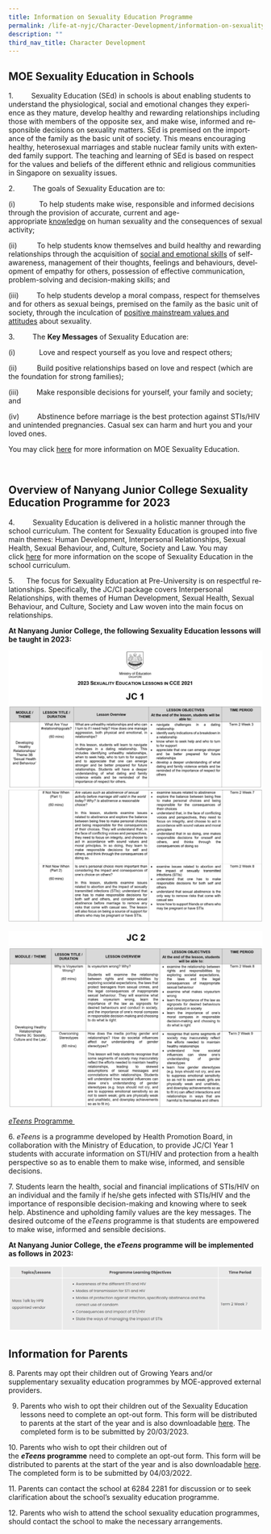 ```yaml
---
title: Information on Sexuality Education Programme
permalink: /life-at-nyjc/Character-Development/information-on-sexuality-education-programme/
description: ""
third_nav_title: Character Development
---
```

<div data-node="5f4bfd6861dcf">
<div class="pagecontent_box">
<div id="_ptod_44320" class="description ive_editable ive_ptod ive_content">
<h2>MOE Sexuality Education in Schools</h2>
<p><span lang="EN-GB">1.&nbsp;&nbsp;&nbsp;&nbsp;&nbsp;&nbsp;&nbsp;&nbsp;&nbsp;</span><span lang="EN-GB">Sexuality Education (SEd) in schools is about enabling students to understand the physiological, social and emotional changes they experience as they mature, develop healthy and rewarding relationships including those with members of the opposite sex, and make wise, informed and responsible decisions on sexuality matters. SEd is premised on the importance of the family as the basic unit of society. This means encouraging healthy, heterosexual marriages and stable nuclear family units with extended family support. The teaching and learning of SEd is based on respect for the values and beliefs of the different ethnic and religious communities in Singapore on sexuality issues.</span></p>
<p><span lang="EN-GB">2.&nbsp;&nbsp;&nbsp;&nbsp;&nbsp;&nbsp;&nbsp;&nbsp;&nbsp;The goals of Sexuality Education are to:</span></p>
<p><span lang="EN-GB">(i)&nbsp;&nbsp;&nbsp;&nbsp;&nbsp;&nbsp;&nbsp;&nbsp;&nbsp;&nbsp;&nbsp;&nbsp;</span><span lang="EN-GB">To help students make wise, responsible and informed decisions through the provision of accurate, current and age-appropriate&nbsp;<u>knowledge</u>&nbsp;on human sexuality and the consequences of sexual activity;</span></p>
<p><span lang="EN-GB">(ii)&nbsp;&nbsp;&nbsp;&nbsp;&nbsp;&nbsp;&nbsp;&nbsp;&nbsp;&nbsp;</span><span lang="EN-GB">To help students know themselves and build healthy and rewarding relationships through the acquisition of&nbsp;<u>social and emotional skills</u>&nbsp;of self-awareness, management of their thoughts, feelings and behaviours, development of empathy for others, possession of effective communication, problem-solving and decision-making skills; and</span></p>
<p><span lang="EN-GB">(iii)&nbsp;&nbsp;&nbsp;&nbsp;&nbsp;&nbsp;&nbsp;&nbsp;&nbsp;</span><span lang="EN-GB">To help students develop a moral compass, respect for themselves and for others as sexual beings, premised on the family as the basic unit of society, through the inculcation of&nbsp;<u>positive mainstream values and attitudes</u>&nbsp;about sexuality.</span><span lang="EN-GB">&nbsp;</span></p>
<p><span lang="EN-GB">3.&nbsp;&nbsp;&nbsp;&nbsp;&nbsp;&nbsp;&nbsp;&nbsp;&nbsp;The <strong>Key Messages</strong> of Sexuality Education are:</span></p>
<p><span lang="EN-GB">(i)&nbsp;&nbsp;&nbsp;&nbsp;&nbsp;&nbsp;&nbsp;&nbsp;&nbsp;&nbsp;&nbsp;&nbsp;</span><span lang="EN-GB">Love and respect yourself as you love and respect others;</span></p>
<p><span lang="EN-GB">(ii)&nbsp;&nbsp;&nbsp;&nbsp;&nbsp;&nbsp;&nbsp;&nbsp;&nbsp;&nbsp;</span><span lang="EN-GB">Build positive relationships based on love and respect (which are the foundation for strong families);</span></p>
<p><span lang="EN-GB">(iii)&nbsp;&nbsp;&nbsp;&nbsp;&nbsp;&nbsp;&nbsp;&nbsp;&nbsp;</span>Make responsible decisions for yourself, your family and society; and</p>
<p><span lang="EN-US">(iv)&nbsp;&nbsp;&nbsp;&nbsp;&nbsp;&nbsp;&nbsp;&nbsp;&nbsp;</span>Abstinence before marriage is the best protection against STIs/HIV and unintended pregnancies. Casual sex can harm and hurt you and your loved ones.</p>
<p>You may click&nbsp;<a href="https://go.gov.sg/moe-sexuality-education" target="_blank" rel="noopener">here</a>&nbsp;for more information on MOE Sexuality Education.</p>
</div>
</div><br>	
<div id="_ptoo_44744" class="pageblock_box ">
<h2 id="_ptoh_44744" class="ive_editable ive_ptoh">Overview of Nanyang Junior College Sexuality Education Programme for 2023</h2>
<div id="_ptod_44744" class="ive_editable ive_ptod ive_content">
<p><span lang="EN-GB">4.&nbsp;&nbsp;&nbsp;&nbsp;&nbsp;&nbsp;&nbsp;&nbsp;&nbsp;Sexuality Education is delivered in a holistic manner through the school curriculum.&nbsp;</span><span lang="EN-GB">The content for Sexuality Education is grouped into five main themes: Human Development, Interpersonal Relationships, Sexual Health, Sexual Behaviour, and, Culture, Society and Law. You may click&nbsp;<a href="https://go.gov.sg/moe-sexuality-education-scope" target="_blank" rel="noopener">here</a>&nbsp;for more information on the scope of Sexuality Education in the school curriculum.</span></p>
<p><span lang="EN-GB">5.&nbsp;&nbsp; &nbsp;&nbsp;&nbsp;</span><span lang="EN-US">The focus for Sexuality Education at Pre-University is on respectful relationships. Specifically, the JC/CI package covers Interpersonal Relationships, with themes of Human Development, Sexual Health, Sexual Behaviour, and Culture, Society and Law woven into the main focus on relationships.</span></p>
<p><strong><span lang="EN-GB">At Nanyang Junior College, the following Sexuality Education lessons will be taught in 2023:</span></strong><span lang="EN-GB">&nbsp;</span></p>
</div>
</div>
</div>

![JC1](/images/SE-JC1-pg-1-1536x832.png)
![JC1 2](/images/SE-JC1-pg-2-1536x803.jpg)

![JC2](/images/SE-JC2-pg-1-1-1536x91.jpg)
![JC2 2](/images/SE-JC2-pg-2-1536x971.jpg)

<p><a href="https://www.moe.gov.sg/education/programmes/social-emotional-learning/sexuality-education/files/eteens-2012.pdf" target=""><em>eTeens&nbsp;</em>Programme&nbsp;</a></p>
<p>6. <em>eTeens</em>&nbsp;is a programme developed by Health Promotion Board, in collaboration with the Ministry of Education, to provide JC/CI Year 1 students with accurate information on STI/HIV and protection from a health perspective so as to enable them to make wise, informed, and sensible decisions.</p>
<p>7. Students learn the health, social and financial implications of STIs/HIV on an individual and the family if he/she gets infected with STIs/HIV and the importance of responsible decision-making and knowing where to seek help. Abstinence and upholding family values are the key messages. The desired outcome of the <em>eTeens</em> programme is that students are empowered to make wise, informed and sensible decisions.</p>

<div data-node="600a2aa94ea63">
<div>
<div>
<p><strong>At Nanyang Junior College, the&nbsp;<em>eTeens</em>&nbsp;programme will be implemented as follows in 2023:</strong></p>
</div>
</div>
</div>


![eteens](/images/eteens.png)


<div data-node="5f4bfd6861dcf">
<div data-node="5f4bfe33d0af6">
<h2>Information for Parents</h2>
<div>
<p>8. Parents may opt their children out of Growing Years and/or supplementary sexuality education programmes by MOE-approved external providers.</p>

9. Parents who wish to opt their children out of the Sexuality Education lessons need to complete an opt-out form. This form will be distributed to parents at the start of the year and is also downloadable [here](/files/Annex-A_Growing-Years-Parent-Opt-out-Form_NYJC-2023.pdf). The completed form is to be submitted by 20/03/2023.
	
	
<p>10. Parents who wish to opt their children out of the&nbsp;<strong><em>eTeens</em></strong><strong>&nbsp;programme</strong>&nbsp;need&nbsp;to complete an opt-out form. This form will be distributed to parents at the start of the year and is also downloadable&nbsp;<a href="https://nanyangjc.moe.edu.sg/wp-content/uploads/2022/02/Annex-B_eTeens-Parents-Opt-out-Form_NYJC-2022.pdf">here</a>. The completed form is to be submitted by 04/03/2022.</p>
<p>11. Parents can contact the school at 6284 2281 for discussion or to seek clarification about the school&rsquo;s sexuality education programme.</p>
<p>12. Parents who wish to attend the school sexuality education programmes, should contact the school to make the necessary arrangements.</p>
</div>
</div>
</div>